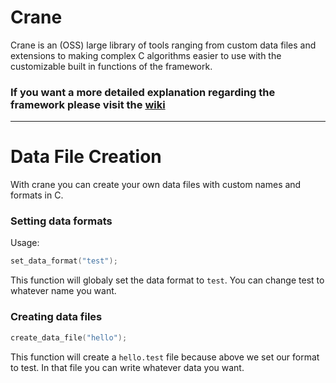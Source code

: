 ﻿# Crane
Crane is an (OSS) large library of tools ranging from custom data files and extensions to making complex C algorithms easier to use with the customizable built in functions of the framework.

### If you want a more detailed explanation regarding the framework please visit the [wiki](https://github.com/crane-lib/crane/wiki)
---
# Data File Creation
With crane you can create your own data files with custom names and formats in C.

### Setting data formats

Usage:
```c
set_data_format("test");
```
This function will globaly set the data format to `test`. You can change test to whatever name you want.

### Creating data files
```c
create_data_file("hello");
```
This function will create a `hello.test` file because above we set our format to test. In that file you can write whatever data you want.
